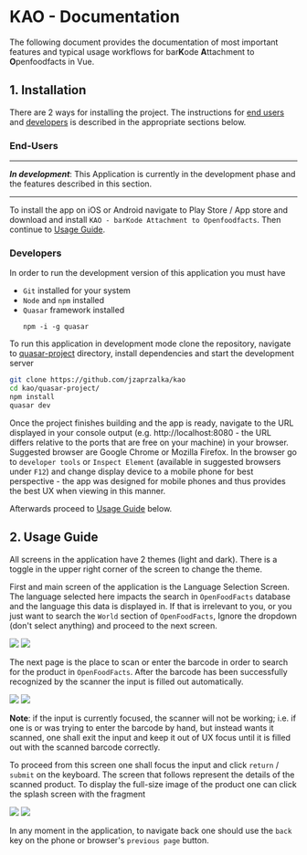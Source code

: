 # KAO - Documentation

The following document provides the documentation of most important features and typical usage workflows for bar**K**ode **A**ttachment to **O**penfoodfacts in Vue. 

## 1. Installation

There are 2 ways for installing the project. The instructions for [end users](#end-users) and [developers](#developers) is described in the appropriate sections below. 

### End-Users

-----

**_In development_**: This Application is currently in the development phase and the features described in this section. 

-----

To install the app on iOS or Android navigate to Play Store / App store and download and install `KAO - barKode Attachment to Openfoodfacts`. Then continue to [Usage Guide](#2-usage-guide). 

### Developers

In order to run the development version of this application you must have 

- `Git` installed for your system
- `Node` and `npm` installed
- `Quasar` framework installed
    ```
    npm -i -g quasar
    ```

To run this application in development mode clone the repository, navigate to [quasar-project](../quasar-project/) directory, install dependencies and start the development server

```sh
git clone https://github.com/jzaprzalka/kao
cd kao/quasar-project/
npm install 
quasar dev
```

Once the project finishes building and the app is ready, navigate to the URL displayed in your console output (e.g. http://localhost:8080 - the URL differs relative to the ports that are free on your machine) in your browser. Suggested browser are Google Chrome or Mozilla Firefox. In the browser go to `developer tools` or `Inspect Element` (available in suggested browsers under `F12`) and change display device to a mobile phone for best perspective - the app was designed for mobile phones and thus provides the best UX when viewing in this manner.

Afterwards proceed to [Usage Guide](#2-usage-guide) below.

## 2. Usage Guide

All screens in the application have 2 themes (light and dark). There is a toggle in the upper right corner of the screen to change the theme. 

First and main screen of the application is the Language Selection Screen. The language selected here impacts the search in `OpenFoodFacts` database and the language this data is displayed in. If that is irrelevant to you, or you just want to search the `World` section of `OpenFoodFacts`, Ignore the dropdown (don't select anything) and proceed to the next screen. 

![](./main_light.jpg)
![](./main_dark.jpg)

The next page is the place to scan or enter the barcode in order to search for the product in `OpenFoodFacts`. After the barcode has been successfully recognized by the scanner the input is filled out automatically. 

![](./scanned_light.jpg)
![](./scanned_dark.jpg)

**Note**: if the input is currently focused, the scanner will not be working; i.e. if one is or was trying to enter the barcode by hand, but instead wants it scanned, one shall exit the input and keep it out of UX focus until it is filled out with the scanned barcode correctly. 

To proceed from this screen one shall focus the input and click `return` / `submit` on the keyboard. The screen that follows represent the details of the scanned product. To display the full-size image of the product one can click the splash screen with the fragment

![](./details_light.jpg)
![](./details_dark.jpg)

In any moment in the application, to navigate back one should use the `back` key on the phone or browser's `previous page` button.
